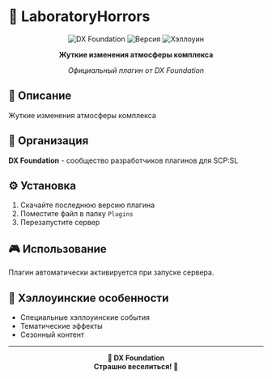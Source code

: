 # 🎃 LaboratoryHorrors

<div align="center">

![DX Foundation](https://img.shields.io/badge/DX-Foundation-purple)
![Версия](https://img.shields.io/badge/Версия-3.0.0-brightgreen)
![Хэллоуин](https://img.shields.io/badge/🎃-Хэллоуинский-ff6600)

**Жуткие изменения атмосферы комплекса**

*Официальный плагин от DX Foundation*

</div>

## 📖 Описание

Жуткие изменения атмосферы комплекса

## 🏢 Организация

**DX Foundation** - сообщество разработчиков плагинов для SCP:SL

## ⚙️ Установка

1. Скачайте последнюю версию плагина
2. Поместите файл в папку `Plugins`
3. Перезапустите сервер

## 🎮 Использование

Плагин автоматически активируется при запуске сервера.

## 👻 Хэллоуинские особенности

- Специальные хэллоуинские события
- Тематические эффекты
- Сезонный контент

---

<div align="center">

**🏢 DX Foundation**  
**Страшно веселиться! 🎃**

</div>
